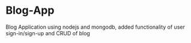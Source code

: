 # Blog-App
Blog Application using nodejs and mongodb, added functionality of user sign-in/sign-up and CRUD of blog
